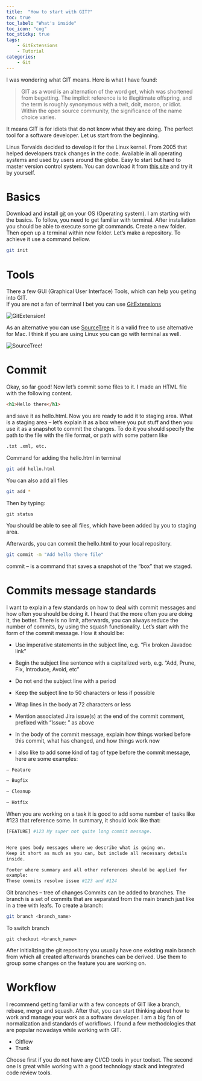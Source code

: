 ```yaml
---
title:  "How to start with GIT?"
toc: true
toc_label: "What's inside"
toc_icon: "cog"
toc_sticky: true
tags:
    - GitExtensions
    - Tutorial
categories:
    - Git
---
```


I was wondering what GIT means. Here is what I have found:

> GIT  as a word is an alternation of the word get, which was shortened from begetting.
> The implicit reference is to illegitimate offspring, 
> and the term is roughly synonymous with a twit, dolt, moron, or idiot. Within the open source community, the significance of the name choice varies.

It means GIT is for idiots that do not know what they are doing. The perfect tool for a software developer. Let us start from the beginning.

Linus Torvalds decided to develop it for the Linux kernel. From 2005 that helped developers track changes in the code. Available in all operating systems and used by users around the globe. Easy to start but hard to master version control system. You can download it from [this site](https://git-scm.com/downloads) and try it by yourself.

# Basics 

Download and install  [git](https://git-scm.com/downloads) on your OS (Operating system).
I am starting with the basics. To follow, you need to get familiar with terminal.
After installation you should be able to execute some git commands.
Create a new folder. Then open up a terminal within new folder.
Let’s make a repository. To achieve it use a command bellow.

```bash
git init
```

# Tools

There a few GUI (Graphical User Interface) Tools, which can help you geting into GIT.  
If you are not a fan of terminal I bet you can use [GitExtensions](https://gitextensions.github.io/)

![GitExtension!](https://gitextensions.github.io/images/commitlog205.png "Git extensions image")

As an alternative you can use [SourceTree](https://www.sourcetreeapp.com/) it is a valid free to use alternative for Mac. I think if you are using Linux you can go with terminal as well.


![SourceTree!](https://wac-cdn.atlassian.com/dam/jcr:580c367b-c240-453d-aa18-c7ced44324f9/hero-mac-screenshot.png?cdnVersion=651)


# Commit 
Okay, so far good! Now let’s commit some files to it. I made an HTML file with the following content.

```html
<h1>Hello there</h1>
```

and save it as hello.html. Now you are ready to add it to staging area.
What is a staging area – let’s explain it as a box where you put stuff and then you use it as a snapshot to commit the changes.
To do it you should specify the path to the file with the file format, or path with some pattern like 

```bash
.txt .xml, etc.
```

Command for adding the hello.html in terminal

```bash
git add hello.html
```

You can also add all files

```bash
git add *
```

Then by typing:

```
git status
```
 
You should be able to see all files, which have been added by you to staging area.

Afterwards, you can commit the hello.html to your local repository.

```bash
git commit -m "Add hello there file"
```

commit – is a command that saves a snapshot of the “box” that we staged.

# Commits message standards

I want to explain a few standards on how to deal with commit messages and how often you should be doing it. I heard that the more often you are doing it, the better. There is no limit, afterwards, you can always reduce the number of commits, by using the squash functionality. Let’s start with the form of the commit message. How it should be:


- Use imperative statements in the subject line, e.g. “Fix broken Javadoc link”

- Begin the subject line sentence with a capitalized verb, e.g. “Add, Prune, Fix, Introduce, Avoid, etc”

- Do not end the subject line with a period

- Keep the subject line to 50 characters or less if possible

- Wrap lines in the body at 72 characters or less

- Mention associated Jira issue(s) at the end of the commit comment, prefixed with “Issue: ” as above

- In the body of the commit message, explain how things worked before this commit, what has changed, and how things work now

- I also like to add some kind of tag of type before the commit message, here are some examples:

```bash
– Feature

– Bugfix

– Cleanup

– Hotfix
```

When you are working on a task it is good to add some number of tasks like #123 that reference some. In summary, it should look like that:

```bash
[FEATURE] #123 My super not quite long commit message. 


Here goes body messages where we describe what is going on.
Keep it short as much as you can, but include all necessary details 
inside.

Footer where summary and all other references should be applied for
example: 
Those commits resolve issue #123 and #124
```


Git branches – tree of changes
Commits can be added to branches. The branch is a set of commits that are separated from the main branch just like in a tree with leafs. To create a branch:

```bash
git branch <branch_name>
```

To switch branch

```
git checkout <branch_name> 
```

After initializing the git repository you usually have one existing main branch from which all created afterwards branches can be derived. Use them to group some changes on the feature you are working on.

# Workflow

I recommend getting familiar with a few concepts of GIT like a branch, rebase, merge and squash. After that, you can start thinking about how to work and manage your work as a software developer. I am a big fan of normalization and standards of workflows. I found a few methodologies that are popular nowadays while working with GIT.

- Gitflow
- Trunk

Choose first if you do not have any CI/CD tools in your toolset. The second one is great while working with a good technology stack and integrated code review tools.
